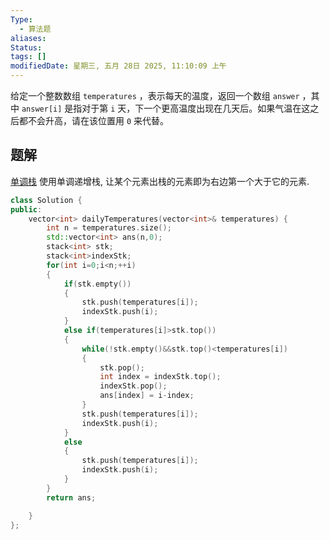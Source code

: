 ```yaml
---
Type:
  - 算法题
aliases: 
Status: 
tags: []
modifiedDate: 星期三, 五月 28日 2025, 11:10:09 上午
---
```

给定一个整数数组 `temperatures` ，表示每天的温度，返回一个数组 `answer` ，其中 `answer[i]` 是指对于第 `i` 天，下一个更高温度出现在几天后。如果气温在这之后都不会升高，请在该位置用 `0` 来代替。

## 题解

[单调栈](单调栈.md)
使用单调递增栈, 让某个元素出栈的元素即为右边第一个大于它的元素. 

```cpp
class Solution {
public:
    vector<int> dailyTemperatures(vector<int>& temperatures) {
        int n = temperatures.size();
        std::vector<int> ans(n,0);
        stack<int> stk;
        stack<int>indexStk;
        for(int i=0;i<n;++i)
        {
            if(stk.empty())
            {
                stk.push(temperatures[i]);
                indexStk.push(i);
            }
            else if(temperatures[i]>stk.top())
            {
                while(!stk.empty()&&stk.top()<temperatures[i])
                {
                    stk.pop();
                    int index = indexStk.top();
                    indexStk.pop();
                    ans[index] = i-index;
                }
                stk.push(temperatures[i]);
                indexStk.push(i);
            }
            else
            {
                stk.push(temperatures[i]);
                indexStk.push(i);
            }
        }
        return ans;

    }
};
```
